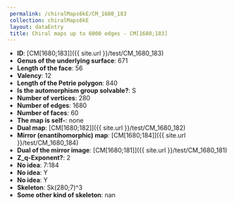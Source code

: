 ```yaml
--- 
 permalink: /chiralMaps6kE/CM_1680_183 
 collection: chiralMaps6kE
 layout: dataEntry
 title: Chiral maps up to 6000 edges - CM[1680;183]
---
```


- **ID**: [CM[1680;183]]({{ site.url }}/test/CM_1680_183)
- **Genus of the underlying surface**: 671
- **Length of the face**: 56
- **Valency**: 12
- **Length of the Petrie polygon**: 840
- **Is the automorphism group solvable?**: S
- **Number of vertices**: 280
- **Number of edges**: 1680
- **Number of faces**: 60
- **The map is self-**: none
- **Dual map**: [CM[1680;182]]({{ site.url }}/test/CM_1680_182)
- **Mirror (enantihomorphic) map**: [CM[1680;184]]({{ site.url }}/test/CM_1680_184)
- **Dual of the mirror image**: [CM[1680;181]]({{ site.url }}/test/CM_1680_181)
- **Z_q-Exponent?**: 2
- **No idea**:  7:184
- **No idea**: Y
- **No idea**: Y
- **Skeleton**: Sk(280;7)^3
- **Some other kind of skeleton**: nan
